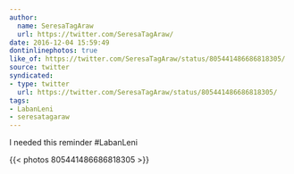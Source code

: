 ```yaml
---
author:
  name: SeresaTagAraw
  url: https://twitter.com/SeresaTagAraw/
date: 2016-12-04 15:59:49
dontinlinephotos: true
like_of: https://twitter.com/SeresaTagAraw/status/805441486686818305/
source: twitter
syndicated:
- type: twitter
  url: https://twitter.com/SeresaTagAraw/status/805441486686818305/
tags:
- LabanLeni
- seresatagaraw
---
```


I needed this reminder #LabanLeni  

{{< photos 805441486686818305 >}}